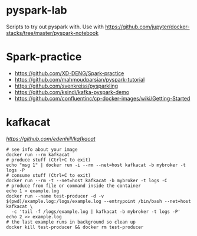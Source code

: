 # pyspark-lab
Scripts to try out pyspark with. Use with https://github.com/jupyter/docker-stacks/tree/master/pyspark-notebook

# Spark-practice
- https://github.com/XD-DENG/Spark-practice
- https://github.com/mahmoudparsian/pyspark-tutorial
- https://github.com/svenkreiss/pysparkling
- https://github.com/ksindi/kafka-pyspark-demo
- https://github.com/confluentinc/cp-docker-images/wiki/Getting-Started

# kafkacat
*https://github.com/edenhill/kafkacat*

```
# see info about your image
docker run --rm kafkacat
# produce stuff (Ctrl+C to exit)
echo "msg 1" | docker run -i --rm --net=host kafkacat -b mybroker -t logs -P
# consume stuff (Ctrl+C to exit)
docker run --rm -t --net=host kafkacat -b mybroker -t logs -C
# produce from file or command inside the container
echo 1 > example.log
docker run --name test-producer -d -v $(pwd)/example.log:/logs/example.log --entrypoint /bin/bash --net=host kafkacat \
  -c 'tail -f /logs/example.log | kafkacat -b mybroker -t logs -P'
echo 2 >> example.log
# the last example runs in background so clean up
docker kill test-producer && docker rm test-producer
```
